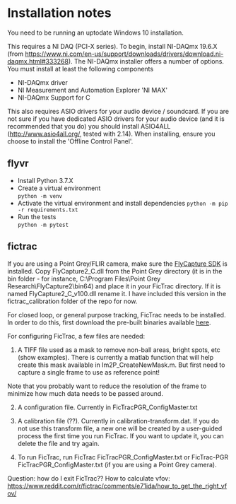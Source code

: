 # Installation notes

You need to be running an uptodate Windows 10 installation.

This requires a NI DAQ (PCI-X series). To begin, install NI-DAQmx 19.6.X (from https://www.ni.com/en-us/support/downloads/drivers/download.ni-daqmx.html#333268).
The NI-DAQmx installer offers a number of options. You must install at least the following components
* NI-DAQmx driver
* NI Measurement and Automation Explorer 'NI MAX'
* NI-DAQmx Support for C

This also requires ASIO drivers for your audio device / soundcard. If you are not sure if you have dedicated ASIO
drivers for your audio device (and it is recommended that you do) you should install ASIO4ALL (http://www.asio4all.org/, tested with 2.14).
When installing, ensure you choose to install the 'Offline Control Panel'.

## flyvr

* Install Python 3.7.X
* Create a virtual environment  
  `python -m venv`
* Activate the virtual environment and install dependencies
  `python -m pip -r requirements.txt`
* Run the tests  
  `python -m pytest`

## fictrac

If you are using a Point Grey/FLIR camera, make sure the [FlyCapture SDK](https://www.flir.com/products/flycapture-sdk/) is installed. Copy FlyCapture2_C.dll from the Point Grey directory (it is in the bin folder - for instance, C:\Program Files\Point Grey Research\FlyCapture2\bin64) and place it in your FicTrac directory. If it is named FlyCapture2_C_v100.dll rename it. I have included this version in the fictrac_calibration folder of the repo for now.

For closed loop, or general purpose tracking, FicTrac needs to be installed. In order to do this, first download the pre-built binaries available [here](https://github.com/murthylab/fic-trac-win/releases).

For configuring FicTrac, a few files are needed:
1. A TIFF file used as a mask to remove non-ball areas, bright spots, etc (show examples). There is currently a matlab function that will help create this mask available in Im2P_CreateNewMask.m. But first need to capture a single frame to use as reference point!

Note that you probably want to reduce the resolution of the frame to minimize how much data needs to be passed around.

2. A configuration file. Currently in FicTracPGR_ConfigMaster.txt

3. A calibration file (??). Currently in calibration-transform.dat. If you do not use this transform file, a new one will be created by a user-guided process the first time you run FicTrac. If you want to update it, you can delete the file and try again.

4. To run FicTrac, run FicTrac FicTracPGR_ConfigMaster.txt or FicTrac-PGR FicTracPGR_ConfigMaster.txt (if you are using a Point Grey camera).


Question: how do I exit FicTrac??
How to calculate vfov: https://www.reddit.com/r/fictrac/comments/e71ida/how_to_get_the_right_vfov/